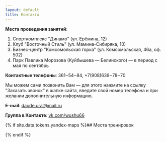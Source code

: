 ```yaml
---
layout: default
title: Контакты
---
```

__Места проведения занятий__:

1. Спорткомплекс "Динамо" (ул. Ерёмина, 12)
2. Клуб "Восточный Стиль" (ул. Мамина-Сибиряка, 10)
3. Бизнес-центр "Комсомольская горка" (ул. Комсомольская, 46а, оф. 502)
4. Парк Павлика Морозова (Куйбышева — Белинского) — в период с мая по сентябрь



__Контактные телефоны__: 361‒54‒84, +7(908)639‒78‒70

Мы можем сами позвонить Вам — для этого нажмите на ссылку "Заказать звонок" в шапке сайта,
введите свой номер телефона и при желании дополнительную информацию.

__E-mail__: daode.ural@mail.ru

__Группа в Контакте__: [vk.com/wushu66](http://vk.com/wushu66)

{% if site.data.tokens.yandex-maps %}## Места тренировок
<center>
<script type="text/javascript" charset="utf-8" async src="https://api-maps.yandex.ru/services/constructor/1.0/js/?um=mymaps%3ArzzJdiU-DAW5WtuIc31ayqYwbXDo06ey&amp;width=640&amp;height=480&amp;lang=ru_RU&amp;scroll=true"></script>
</center>
{% endif %}
